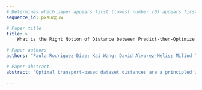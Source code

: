 ```yaml
--- 
# Determines which paper appears first (lowest number (0) appears first)
sequence_id: pxauqguw

# Paper title 
title: >
	What is the Right Notion of Distance between Predict-then-Optimize Tasks?

# Paper authors 
authors: "Paula Rodriguez-Diaz; Kai Wang; David Alvarez-Melis; Milind Tambe"

# Paper abstract 
abstract: "Optimal transport-based dataset distances are a principled way to measure task similarity, informing tasks like domain adaptation and transfer learning, typically assessed by prediction error minimization. However, in Predict-then-Optimize (PtO) frameworks, success is measured by decision regret minimization. We show that feature- and label-based distances lack informativeness in PtO and propose a new decision-aware distance that effectively captures adaptation success in PtO."

--- 
```

